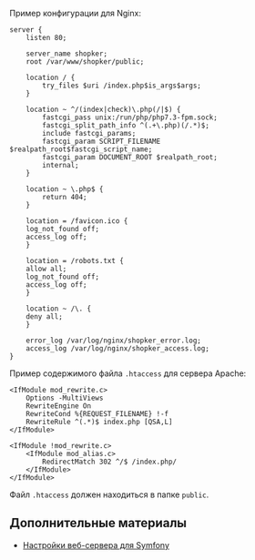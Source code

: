 Пример конфигурации для Nginx:

~~~
server {
    listen 80;

    server_name shopker;
    root /var/www/shopker/public;

    location / {
        try_files $uri /index.php$is_args$args;
    }

    location ~ ^/(index|check)\.php(/|$) {
        fastcgi_pass unix:/run/php/php7.3-fpm.sock;
        fastcgi_split_path_info ^(.+\.php)(/.*)$;
        include fastcgi_params;
        fastcgi_param SCRIPT_FILENAME $realpath_root$fastcgi_script_name;
        fastcgi_param DOCUMENT_ROOT $realpath_root;
        internal;
    }
    
    location ~ \.php$ {
        return 404;
    }
    
    location = /favicon.ico {
	log_not_found off;
	access_log off;
    }

    location = /robots.txt {
	allow all;
	log_not_found off;
	access_log off;
    }

    location ~ /\. {
	deny all;
    }

    error_log /var/log/nginx/shopker_error.log;
    access_log /var/log/nginx/shopker_access.log;
}
~~~

Пример содержимого файла ``.htaccess`` для сервера Apache:
~~~
<IfModule mod_rewrite.c>
    Options -MultiViews
    RewriteEngine On
    RewriteCond %{REQUEST_FILENAME} !-f
    RewriteRule ^(.*)$ index.php [QSA,L]
</IfModule>

<IfModule !mod_rewrite.c>
    <IfModule mod_alias.c>
        RedirectMatch 302 ^/$ /index.php/
    </IfModule>
</IfModule>
~~~

Файл ``.htaccess`` должен находиться в папке ``public``.

Дополнительные материалы
------------------------
- [Настройки веб-сервера для Symfony](https://symfony.com/doc/current/setup/web_server_configuration.html)

